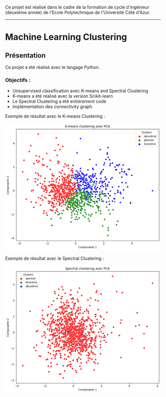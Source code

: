 Ce projet est réalisé dans le cadre de la formation de cycle d'ingénieur (deuxième année) de l'Ecole Polytechnique de l'Université Côte d'Azur.
***
# Machine Learning Clustering

## Présentation
Ce projet a été réalisé avec le langage Python.

### Objectifs :
* Unsupervised classification avec K-means and Spectral Clustering
* K-means a été réalisé avec la version Scikit-learn
* Le Spectral Clustering a été entièrement codé
* Implémentation des connectivity graph

Exemple de résultat avec le K-means Clustering :

![alt text](https://github.com/JulienChoukroun/Machine-Learning-Clustering-Python/blob/main/Images/K-means.png "K-means Clustering")

Exemple de résultat avec le Spectral Clustering :

![alt text](https://github.com/JulienChoukroun/Machine-Learning-Clustering-Python/blob/main/Images/Spectral_Clustering.png "Spectral Clustering")
